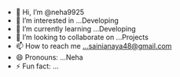 - 👋 Hi, I’m @neha9925
- 👀 I’m interested in ...Developing
- 🌱 I’m currently learning ...Developing
- 💞️ I’m looking to collaborate on ...Projects
- 📫 How to reach me ...sainianaya48@gmail.com
- 😄 Pronouns: ...Neha
- ⚡ Fun fact: ...

<!---
neha9925/neha9925 is a ✨ special ✨ repository because its `README.md` (this file) appears on your GitHub profile.
You can click the Preview link to take a look at your changes.
--->
